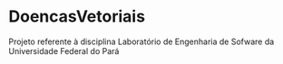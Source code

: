 # DoencasVetoriais
Projeto referente à disciplina Laboratório de Engenharia de Sofware da Universidade Federal do Pará 
